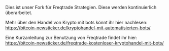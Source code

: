 Dies ist unser Fork für Freqtrade Strategien. Diese werden kontinuierlich überarbeitet. 

Mehr über den Handel von Krypto mit bots könnt ihr  hier nachlesen:
https://bitcoin-newsticker.de/kryptohandel-mit-automatisierten-bots/

Eine Kurzanleitung zur Benutzung von Freqtrade findet ihr hier: 
https://bitcoin-newsticker.de/freqtrade-kostenloser-kryptohandel-mit-bots/

